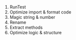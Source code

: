 1. RunTest
2. Optimize import & format code
3. Magic string & number
4. Rename
5. Extract methods
6. Optimize logic & structure